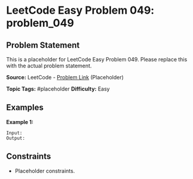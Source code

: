 # LeetCode Easy Problem 049: problem_049

## Problem Statement

This is a placeholder for LeetCode Easy Problem 049.
Please replace this with the actual problem statement.

**Source:** LeetCode - [Problem Link](https://leetcode.com/problems/problem-049/) (Placeholder)

**Topic Tags:** #placeholder
**Difficulty:** Easy

## Examples

**Example 1:**

```
Input:
Output:
```

## Constraints

- Placeholder constraints.
